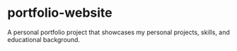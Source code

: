 # portfolio-website
A personal portfolio project that showcases my personal projects, skills, and educational background.

